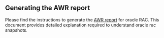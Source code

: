 ## Generating the AWR report

Please find the instructions to generate the [AWR report](generating-awr-report.md) for oracle RAC. 
This document provides detailed explanation required to understand oracle rac snapshots.